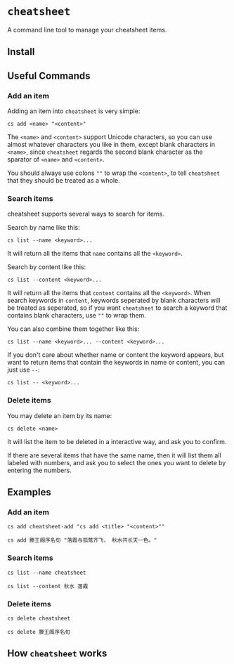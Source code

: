 # `cheatsheet`
A command line tool to manage your cheatsheet items.

## Install

## Useful Commands
### Add an item
Adding an item into `cheatsheet` is very simple:

```cs add <name> "<content>"```

The `<name>` and `<content>` support Unicode characters, so you can use almost whatever characters you like in them, except blank characters in `<name>`, since `cheatsheet` regards the second blank character as the sparator of `<name>` and `<content>`. 

You should always use colons `""` to wrap the `<content>`, to tell `cheatsheet` that they should be treated as a whole.

### Search items
cheatsheet supports several ways to search for items.

Search by name like this: 

```cs list --name <keyword>...```

It will return all the items that `name` contains all the `<keyword>`.

Search by content like this:

```cs list --content <keyword>...```

It will return all the items that `content` contains all the `<keyword>`. When search keywords in `content`, keywords seperated by blank characters will be treated as seperated, so if you want `cheatsheet` to search a keyword that contains blank characters, use `""` to wrap them.

You can also combine them together like this:

```cs list --name <keyword>... --content <keyword>...```

If you don't care about whether name or content the keyword appears, but want to return items that contain the keywords in name or content, you can just use `--`:

```cs list -- <keyword>...```

### Delete items
You may delete an item by its name:

```cs delete <name>```

It will list the item to be deleted in a interactive way, and ask you to confirm.

If there are several items that have the same name, then it will list them all labeled with numbers, and ask you to select the ones you want to delete by entering the numbers.


## Examples
### Add an item
```cs add cheatsheet-add "cs add <title> "<content>""```

```cs add 滕王阁序名句 "落霞与孤鹜齐飞， 秋水共长天一色。"```

### Search items
```cs list --name cheatsheet```

```cs list --content 秋水 落霞```

### Delete items
```cs delete cheatsheet```

```cs delete 滕王阁序名句```

## How `cheatsheet` works
